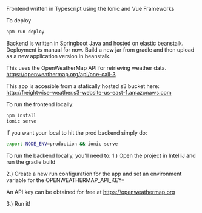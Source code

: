 Frontend written in Typescript using the Ionic and Vue Frameworks

To deploy
```bash
npm run deploy
```

Backend is written in Springboot Java and hosted on elastic beanstalk.
Deployment is manual for now.  Build a new jar from gradle and then upload as a new application version in beanstalk.

This uses the OpenWeatherMap API for retrieving weather data.
https://openweathermap.org/api/one-call-3

This app is accesible from a statically hosted s3 bucket here:
http://freightwise-weather.s3-website-us-east-1.amazonaws.com

To run the frontend locally:
```bash
npm install
ionic serve
```
If you want your local to hit the prod backend simply do:
```bash
export NODE_ENV=production && ionic serve
```

To run the backend locally, you'll need to:
1.) Open the project in IntelliJ and run the gradle build

2.) Create a new run configuration for the app and set an environment variable for the 
OPENWEATHERMAP_API_KEY=

An API key can be obtained for free at https://openweathermap.org

3.) Run it!

